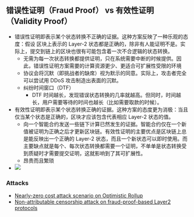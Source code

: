 ## 错误性证明（Fraud Proof） vs 有效性证明（Validity Proof）
+ 错误性证明即表示某个状态转换不正确的证据。这种方案反映了一种乐观的态度：假设 区块上表示的 Layer-2 状态都是正确的，除非有人能证明不是。实际上，提交到链上的区块也很有可能包含着一次不合逻辑的状态转换。
    * 无需为每一次状态转换都提供证明，只在系统需要中断的时候提供。因此，错误性证明方案需要的计算资源更少、更适合可扩展性受限的环境
    * 协议会将沉默（即挑战者的缺席）视为默示的同意。实际上，攻击者完全可以尝试用 DDoS 攻击制造出表面的沉默。
    * 纠纷时间窗口（DTF）
        - DTF 时间越长，发现错误状态转换的几率就越高。但同时，时间越长，用户需要等待的时间也越长（比如需要取款的时候）。
+ 有效性证明即表示某个状态转换正确的证据。这种方案的态度更为消极：当且仅当某个状态是正确的，区块才应该包含代表相应 Layer-2 状态的值。
    * 向一个智能合约发送一些链下计算已然发生的证据。智能合约仅在一个新值被证明为正确之后才更新区块链。有效性证明的主要优点是区块链上总是能反映出一个正确的 Layer-2 状态，而且一个新状态可以即时使用。而主要缺点就是每个、每次状态转换都需要一个证明，不单单是状态转换受到质疑时才需要提交证明，这就影响到了其可扩展性。
    * 昂贵而且繁琐
+ ![](https://upyun-assets.ethfans.org/uploads/photo/image/2db60a6dabe3486ca3713eacda172a98.png)

### Attacks
+ [Nearly-zero cost attack scenario on Optimistic Rollup](https://ethresear.ch/t/nearly-zero-cost-attack-scenario-on-optimistic-rollup/6336)
+ [Non-attributable censorship attack on fraud-proof-based Layer2 protocols](https://ethresear.ch/t/non-attributable-censorship-attack-on-fraud-proof-based-layer2-protocols/6492)

